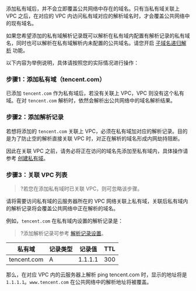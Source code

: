 添加私有域后，并不会立即覆盖公共网络中存在的域名。只有当私有域关联上 VPC 之后，在对应的 VPC 内访问私有域对应的解析域名时，才会覆盖公共网络中的现有域名。

如果您希望添加的私有域解析记录既可以解析在私有域内配置有解析记录的私有域名，同时也可以解析在私有域解析内未配置的公共域名。请您开启 [子域名递归解析](https://cloud.tencent.com/document/product/1338/50547) 功能。

以下内容为举例说明，具体请按照您的实际情况进行操作：
### 步骤1：添加私有域（tencent.com）
已添加 `tencent.com` 作为私有域后，若没有关联上 VPC，VPC 则没有这个私有域。在对 `tencent.com` 解析时，依然会解析出公共网络中的域名解析结果。

### 步骤2：添加解析记录
若想将添加的 `tencent.com` 关联上 VPC，必须在私有域加对应的解析记录。目的是为了防止空的解析直接关联 VPC 时，对正在解析的域名形成内网劫持阻断。

因此在关联 VPC 之前，请务必将正在访问的域名先添加至私有域内，具体操作请参考 [创建私有域](https://cloud.tencent.com/document/product/1338/50532)。

### 步骤3：关联 VPC 列表
>?若您在添加私有域时已关联 VPC，则可忽略该步骤。
>
请将需要访问私有域的云服务器所在的 VPC 网络关联上私有域，关联后私有域内的解析记录将会覆盖公共网络中正在解析的域名。

例如，`tencent.com` 在私有域内设置的解析记录是：
>?添加解析记录可参考 [解析记录设置](https://cloud.tencent.com/document/product/1338/50538)。
>
| 私有域 | 记录类型 | 记录值 | TTL | 
|---------|---------|---------|---------|
| tencent.com | A | 1.1.1.1 | 300|

那么，在对应 VPC 内的云服务器上解析 ping tencent.com 时，显示的地址将是 `1.1.1.1`。`www.tencent.com` 在公共网络中的解析地址将被覆盖。 

